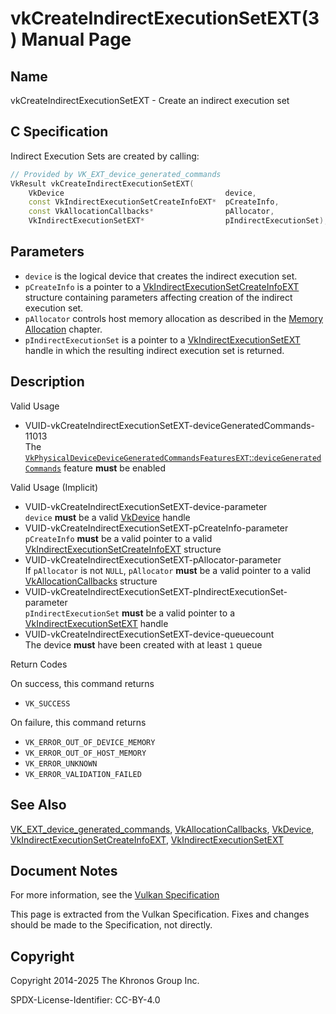 # vkCreateIndirectExecutionSetEXT(3) Manual Page

## Name

vkCreateIndirectExecutionSetEXT - Create an indirect execution set



## [](#_c_specification)C Specification

Indirect Execution Sets are created by calling:

```c++
// Provided by VK_EXT_device_generated_commands
VkResult vkCreateIndirectExecutionSetEXT(
    VkDevice                                    device,
    const VkIndirectExecutionSetCreateInfoEXT*  pCreateInfo,
    const VkAllocationCallbacks*                pAllocator,
    VkIndirectExecutionSetEXT*                  pIndirectExecutionSet);
```

## [](#_parameters)Parameters

- `device` is the logical device that creates the indirect execution set.
- `pCreateInfo` is a pointer to a [VkIndirectExecutionSetCreateInfoEXT](https://registry.khronos.org/vulkan/specs/latest/man/html/VkIndirectExecutionSetCreateInfoEXT.html) structure containing parameters affecting creation of the indirect execution set.
- `pAllocator` controls host memory allocation as described in the [Memory Allocation](https://registry.khronos.org/vulkan/specs/latest/html/vkspec.html#memory-allocation) chapter.
- `pIndirectExecutionSet` is a pointer to a [VkIndirectExecutionSetEXT](https://registry.khronos.org/vulkan/specs/latest/man/html/VkIndirectExecutionSetEXT.html) handle in which the resulting indirect execution set is returned.

## [](#_description)Description

Valid Usage

- [](#VUID-vkCreateIndirectExecutionSetEXT-deviceGeneratedCommands-11013)VUID-vkCreateIndirectExecutionSetEXT-deviceGeneratedCommands-11013  
  The [`VkPhysicalDeviceDeviceGeneratedCommandsFeaturesEXT`::`deviceGeneratedCommands`](https://registry.khronos.org/vulkan/specs/latest/html/vkspec.html#features-deviceGeneratedCommands) feature **must** be enabled

Valid Usage (Implicit)

- [](#VUID-vkCreateIndirectExecutionSetEXT-device-parameter)VUID-vkCreateIndirectExecutionSetEXT-device-parameter  
  `device` **must** be a valid [VkDevice](https://registry.khronos.org/vulkan/specs/latest/man/html/VkDevice.html) handle
- [](#VUID-vkCreateIndirectExecutionSetEXT-pCreateInfo-parameter)VUID-vkCreateIndirectExecutionSetEXT-pCreateInfo-parameter  
  `pCreateInfo` **must** be a valid pointer to a valid [VkIndirectExecutionSetCreateInfoEXT](https://registry.khronos.org/vulkan/specs/latest/man/html/VkIndirectExecutionSetCreateInfoEXT.html) structure
- [](#VUID-vkCreateIndirectExecutionSetEXT-pAllocator-parameter)VUID-vkCreateIndirectExecutionSetEXT-pAllocator-parameter  
  If `pAllocator` is not `NULL`, `pAllocator` **must** be a valid pointer to a valid [VkAllocationCallbacks](https://registry.khronos.org/vulkan/specs/latest/man/html/VkAllocationCallbacks.html) structure
- [](#VUID-vkCreateIndirectExecutionSetEXT-pIndirectExecutionSet-parameter)VUID-vkCreateIndirectExecutionSetEXT-pIndirectExecutionSet-parameter  
  `pIndirectExecutionSet` **must** be a valid pointer to a [VkIndirectExecutionSetEXT](https://registry.khronos.org/vulkan/specs/latest/man/html/VkIndirectExecutionSetEXT.html) handle
- [](#VUID-vkCreateIndirectExecutionSetEXT-device-queuecount)VUID-vkCreateIndirectExecutionSetEXT-device-queuecount  
  The device **must** have been created with at least `1` queue

Return Codes

On success, this command returns

- `VK_SUCCESS`

On failure, this command returns

- `VK_ERROR_OUT_OF_DEVICE_MEMORY`
- `VK_ERROR_OUT_OF_HOST_MEMORY`
- `VK_ERROR_UNKNOWN`
- `VK_ERROR_VALIDATION_FAILED`

## [](#_see_also)See Also

[VK\_EXT\_device\_generated\_commands](https://registry.khronos.org/vulkan/specs/latest/man/html/VK_EXT_device_generated_commands.html), [VkAllocationCallbacks](https://registry.khronos.org/vulkan/specs/latest/man/html/VkAllocationCallbacks.html), [VkDevice](https://registry.khronos.org/vulkan/specs/latest/man/html/VkDevice.html), [VkIndirectExecutionSetCreateInfoEXT](https://registry.khronos.org/vulkan/specs/latest/man/html/VkIndirectExecutionSetCreateInfoEXT.html), [VkIndirectExecutionSetEXT](https://registry.khronos.org/vulkan/specs/latest/man/html/VkIndirectExecutionSetEXT.html)

## [](#_document_notes)Document Notes

For more information, see the [Vulkan Specification](https://registry.khronos.org/vulkan/specs/latest/html/vkspec.html#vkCreateIndirectExecutionSetEXT)

This page is extracted from the Vulkan Specification. Fixes and changes should be made to the Specification, not directly.

## [](#_copyright)Copyright

Copyright 2014-2025 The Khronos Group Inc.

SPDX-License-Identifier: CC-BY-4.0